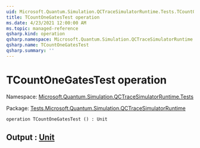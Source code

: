 ```yaml
---
uid: Microsoft.Quantum.Simulation.QCTraceSimulatorRuntime.Tests.TCountOneGatesTest
title: TCountOneGatesTest operation
ms.date: 4/23/2021 12:00:00 AM
ms.topic: managed-reference
qsharp.kind: operation
qsharp.namespace: Microsoft.Quantum.Simulation.QCTraceSimulatorRuntime.Tests
qsharp.name: TCountOneGatesTest
qsharp.summary: ''
---
```


# TCountOneGatesTest operation

Namespace: [Microsoft.Quantum.Simulation.QCTraceSimulatorRuntime.Tests](xref:Microsoft.Quantum.Simulation.QCTraceSimulatorRuntime.Tests)

Package: [Tests.Microsoft.Quantum.Simulation.QCTraceSimulatorRuntime](https://nuget.org/packages/Tests.Microsoft.Quantum.Simulation.QCTraceSimulatorRuntime)




```qsharp
operation TCountOneGatesTest () : Unit
```


## Output : [Unit](xref:microsoft.quantum.qsharp.valueliterals#unit-literal)

